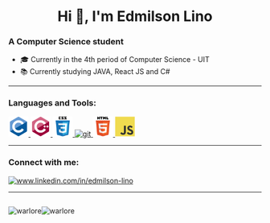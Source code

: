 <style>
    #conteudo{
      display: flex;
  }
    .item{
      justify-content: space-around;
  }
 </style>
<h1 align="center">Hi 👋, I'm Edmilson Lino</h1>
<h3 align="left">A Computer Science student</h3>

- 🎓 Currently in the 4th period of Computer Science - UIT
- 📚 Currently studying JAVA, React JS and C#

<hr>
<h3 align="left">Languages and Tools:</h3>
<p align="left"> <a href="https://www.cprogramming.com/" target="_blank"> <img src="https://raw.githubusercontent.com/devicons/devicon/master/icons/c/c-original.svg" alt="c" width="40" height="40"/> </a> <a href="https://www.w3schools.com/cpp/" target="_blank"> <img src="https://raw.githubusercontent.com/devicons/devicon/master/icons/cplusplus/cplusplus-original.svg" alt="cplusplus" width="40" height="40"/> </a> <a href="https://www.w3schools.com/css/" target="_blank"> <img src="https://raw.githubusercontent.com/devicons/devicon/master/icons/css3/css3-original-wordmark.svg" alt="css3" width="40" height="40"/> </a> <a href="https://git-scm.com/" target="_blank"> <img src="https://www.vectorlogo.zone/logos/git-scm/git-scm-icon.svg" alt="git" width="40" height="40"/> </a> <a href="https://www.w3.org/html/" target="_blank"> <img src="https://raw.githubusercontent.com/devicons/devicon/master/icons/html5/html5-original-wordmark.svg" alt="html5" width="40" height="40"/> </a> <a href="https://developer.mozilla.org/en-US/docs/Web/JavaScript" target="_blank"> <img src="https://raw.githubusercontent.com/devicons/devicon/master/icons/javascript/javascript-original.svg" alt="javascript" width="40" height="40"/> </a> </p>
<hr>
<h3 align="left">Connect with me:</h3>
<p align="left">
<a href="https://linkedin.com/in/www.linkedin.com/in/edmilson-lino" target="blank"><img align="center" src="https://raw.githubusercontent.com/rahuldkjain/github-profile-readme-generator/master/src/images/icons/Social/linked-in-alt.svg" alt="www.linkedin.com/in/edmilson-lino" height="30" width="40" /></a>
</p>
<hr>
<div id="conteudo">
  <p class="item"><img align="left" src="https://github-readme-stats.vercel.app/api/top-langs?username=warlore&show_icons=true&locale=en&layout=compact" alt="warlore" /></p>

  <p class="item"><img align="right" src="https://github-readme-stats.vercel.app/api?username=warlore&show_icons=true&locale=en" alt="warlore" widht="130px"/></p>
</div>
